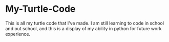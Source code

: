 # My-Turtle-Code
This is all my turtle code that I've made.
I am still learning to code in school and out school, and this is a display of my ability in python for future work experience.
